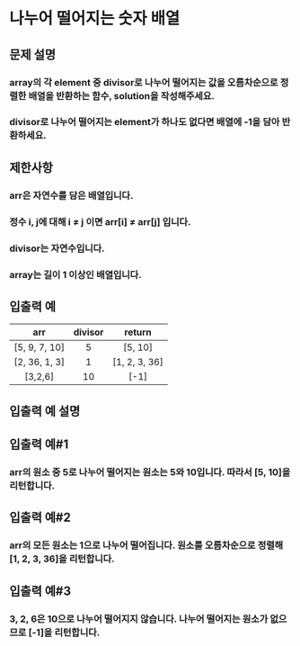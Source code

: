 # 나누어 떨어지는 숫자 배열
## 문제 설명
### array의 각 element 중 divisor로 나누어 떨어지는 값을 오름차순으로 정렬한 배열을 반환하는 함수, solution을 작성해주세요.
### divisor로 나누어 떨어지는 element가 하나도 없다면 배열에 -1을 담아 반환하세요.

## 제한사항
### arr은 자연수를 담은 배열입니다.
### 정수 i, j에 대해 i ≠ j 이면 arr[i] ≠ arr[j] 입니다.
### divisor는 자연수입니다.
### array는 길이 1 이상인 배열입니다.
## 입출력 예
|arr|divisor|return|
|:----:|:----:|:----:|
|[5, 9, 7, 10]|5|[5, 10]|
|[2, 36, 1, 3]|1|[1, 2, 3, 36]|
|[3,2,6]|10|[-1]|
## 입출력 예 설명
## 입출력 예#1
### arr의 원소 중 5로 나누어 떨어지는 원소는 5와 10입니다. 따라서 [5, 10]을 리턴합니다.

## 입출력 예#2
### arr의 모든 원소는 1으로 나누어 떨어집니다. 원소를 오름차순으로 정렬해 [1, 2, 3, 36]을 리턴합니다.

## 입출력 예#3
### 3, 2, 6은 10으로 나누어 떨어지지 않습니다. 나누어 떨어지는 원소가 없으므로 [-1]을 리턴합니다.



